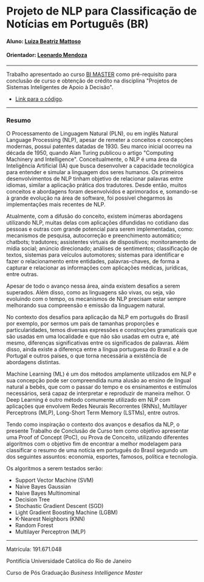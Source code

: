 # Projeto de NLP para Classificação de Notícias em Português (BR)

#### Aluno: [Luiza Beatriz Mattoso](https://github.com/luiza-mattoso)
#### Orientador: [Leonardo Mendoza](https://github.com/leofome8)

---

Trabalho apresentado ao curso [BI MASTER](https://ica.puc-rio.ai/bi-master) como pré-requisito para conclusão de curso e obtenção de crédito na disciplina "Projetos de Sistemas Inteligentes de Apoio à Decisão".

- [Link para o código](https://github.com/luiza-mattoso/ttc-bi-master).

---

### Resumo

O Processamento de Linguagem Natural (PLN), ou em inglês Natural Language Processing (NLP), apesar de remeter a conceitos e concepções modernas, possui patentes datadas de 1930. Seu marco inicial ocorreu na década de 1950, quando Alan Turing publicou o artigo "Computing Machinery and Intelligence". Conceitualmente, o NLP é uma área da Inteligência Artificial (IA) que busca desenvolver a capacidade tecnológica para entender e simular a linguagem dos seres humanos. Os primeiros desenvolvimentos de NLP tinham objetivo de relacionar palavras entre idiomas, similar a aplicação prática dos tradutores. Desde então, muitos conceitos e abordagens foram desenvolvidos e aprimorados e, somando-se à grande evolução na área de software, foi possível chegarmos às implementações mais recentes de NLP. 

Atualmente, com a difusão do conceito, existem inúmeras abordagens utilizando NLP, muitas delas com aplicações difundidas no cotidiano das pessoas e outras com grande potencial para serem implementadas, como: mecanismos de pesquisa, autocorreção e preenchimento automático; chatbots; tradutores; assistentes virtuais de dispositivos; monitoramento de mídia social; anúncio direcionado; análises de sentimentos; classificação de textos, sistemas para veículos automotores; sistemas para identificar e fazer o relacionamento entre entidades, palavras-chaves, de forma a capturar e relacionar as informações com aplicações médicas, jurídicas, entre outras. 

Apesar de todo o avanço nessa área, ainda existem desafios a serem superados. Além disso, como as linguagens são vivas, ou seja, vão evoluindo com o tempo, os mecanismos de NLP precisam estar sempre melhorando sua compreensão e emissão da linguagem natural. 

No contexto dos desafios para aplicação da NLP em português do Brasil por exemplo, por sermos um país de tamanhas proporções e particularidades, temos diversas expressões e construções gramaticais que são usadas em uma localidade e que não são usadas em outra e, até mesmo, diferenças significativas entre os significados de palavras. Além disso, ainda existe a diferença entre a língua portuguesa do Brasil e a de Portugal e outros países, o que torna necessária a existência de abordagens distintas.  

Machine Learning (ML) é um dos métodos amplamente utilizados em NLP e sua concepção pode ser compreendida numa alusão ao ensino de lingual natural a bebês, que com o passar do tempo e os ensinamentos e estímulos necessários, será capaz de interpretar e reproduzir de maneira melhor. O Deep Learning é outro método comumente utilizado em NLP com aplicações que envolvem Redes Neurais Recorrentes (RNNs), Multilayer Perceptrons (MLP), Long-Short Term Memory (LSTMs), entre outros. 

Tendo como inspiração o contexto dos avanços e desafios da NLP, o presente Trabalho de Conclusão de Curso tem como objetivo apresentar uma Proof of Concept (PoC), ou Prova de Conceito, utilizando diferentes algoritmos com o objetivo fim de encontrar a melhor modelagem para classificar o resumo de uma notícia em português do Brasil segundo um dos seguintes assuntos: economia, esportes, famosos, política e tecnologia.  

Os algoritmos a serem testados serão:
- Support Vector Machine (SVM)
- Naive Bayes Gaussian
- Naive Bayes Multinominal
- Decision Tree
- Stochastic Gradient Descent (SGD)
- Light Gradient Boosting Machine (LGBM)
- K-Nearest Neighbors (KNN)
- Random Forest
- Multilayer Perceptron (MLP)

---

Matrícula: 191.671.048

Pontifícia Universidade Católica do Rio de Janeiro

Curso de Pós Graduação *Business Intelligence Master*
